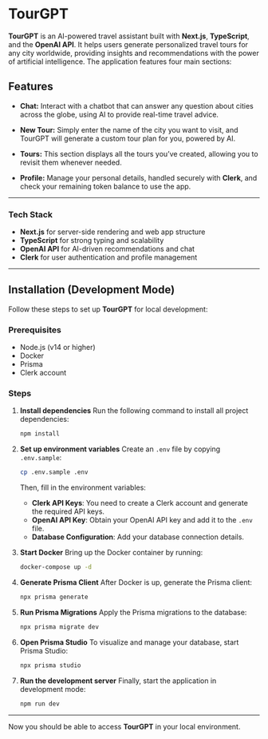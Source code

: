 # TourGPT

**TourGPT** is an AI-powered travel assistant built with **Next.js**, **TypeScript**, and the **OpenAI API**. It helps users generate personalized travel tours for any city worldwide, providing insights and recommendations with the power of artificial intelligence. The application features four main sections:

## Features

- **Chat:**
  Interact with a chatbot that can answer any question about cities across the globe, using AI to provide real-time travel advice.
- **New Tour:**
  Simply enter the name of the city you want to visit, and TourGPT will generate a custom tour plan for you, powered by AI.

- **Tours:**
  This section displays all the tours you’ve created, allowing you to revisit them whenever needed.

- **Profile:**
  Manage your personal details, handled securely with **Clerk**, and check your remaining token balance to use the app.

---

### Tech Stack

- **Next.js** for server-side rendering and web app structure
- **TypeScript** for strong typing and scalability
- **OpenAI API** for AI-driven recommendations and chat
- **Clerk** for user authentication and profile management

---

## Installation (Development Mode)

Follow these steps to set up **TourGPT** for local development:

### Prerequisites

- Node.js (v14 or higher)
- Docker
- Prisma
- Clerk account

### Steps

1. **Install dependencies**
   Run the following command to install all project dependencies:

   ```bash
   npm install
   ```

2. **Set up environment variables**
   Create an `.env` file by copying `.env.sample`:

   ```bash
   cp .env.sample .env
   ```

   Then, fill in the environment variables:

   - **Clerk API Keys**: You need to create a Clerk account and generate the required API keys.
   - **OpenAI API Key**: Obtain your OpenAI API key and add it to the `.env` file.
   - **Database Configuration**: Add your database connection details.

3. **Start Docker**
   Bring up the Docker container by running:

   ```bash
   docker-compose up -d
   ```

4. **Generate Prisma Client**
   After Docker is up, generate the Prisma client:

   ```bash
   npx prisma generate
   ```

5. **Run Prisma Migrations**
   Apply the Prisma migrations to the database:

   ```bash
   npx prisma migrate dev
   ```

6. **Open Prisma Studio**
   To visualize and manage your database, start Prisma Studio:

   ```bash
   npx prisma studio
   ```

7. **Run the development server**
   Finally, start the application in development mode:

   ```bash
   npm run dev
   ```

---

Now you should be able to access **TourGPT** in your local environment.
